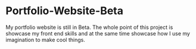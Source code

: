 # Portfolio-Website-Beta

My portfolio website is still in Beta. The whole point of this project is showcase my front end skills and at the same time showcase 
how I use my imagination to make cool things.
